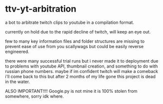 # ttv-yt-arbitration
a bot to arbitrate twitch clips to youtube in a compilation format.

currently on hold due to the rapid decline of twitch, will keep an eye out.

few to many key information files and folder structures are missing to prevent ease of use from you scallywags but could be easily reverse engineered.

there were many successful trial runs but i never made it to deployment due to problems with youtube API, thumbnail creation, and something to do with russian phone numbers. maybe if im confident twitch will make a comeback i'll come back to this but after 2 months of my life gone this project is dead in the water.



ALSO IMPORTANT!!!!
Google.py is not mine it is 100% stolen from somewhere, sorry idk where.
